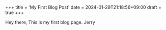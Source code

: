 +++
title = 'My First Blog Post'
date = 2024-01-29T21:18:56+09:00
draft = true
+++

Hey there, 
This is my first blog page.
Jerry